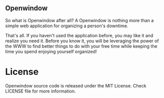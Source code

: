 ## Openwindow

So what is Openwindow after all? A Openwindow is nothing more than a simple web application for organizing a person's downtime.

That's all. If you haven't used the application before, you may like it and realize you need it. Before you know it, you will be leveraging the power of the WWW to find better things to do with your free time while keeping the time you spend enjoying yourself organized!

# License

Openwindow source code is released under the MIT License.
Check LICENSE file for more information.
